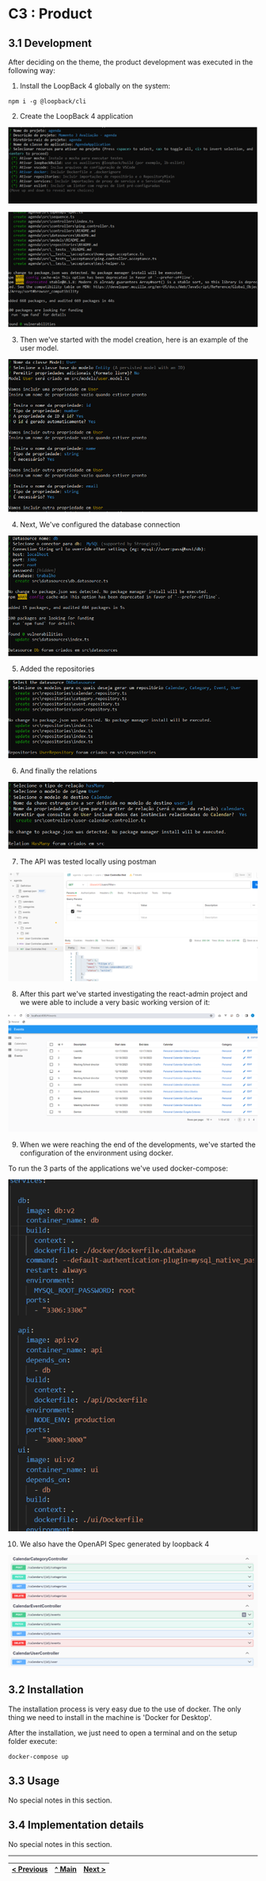 # C3 : Product

## 3.1 Development

After deciding on the theme, the product development was executed in the following way:

1. Install the LoopBack 4 globally on the system:

``` 
npm i -g @loopback/cli
```

2. Create the LoopBack 4 application 

![Installing loopBack 4 ](images/lb4_app.png)

![Installing loopBack 4](images/lb4_app2.png)

3. Then we've started with the model creation, here is an example of the user model.

![User Mode](images/lb4_model_user.png)

4. Next, We've configured the database connection

![Database Connection](images/lb4_datasource.png)

5. Added the repositories

![Repository configuration](images/lb4_repository.png)

6. And finally the relations

![Sample User Calendar](images/lb4_relation.png)

7. The API was tested locally using postman 

![Postman](images/postman.png)

8. After this part we've started investigating the react-admin project and we were able to include a very basic working version of it:

![React Admin](images/react-admin.png)

9. When we were reaching the end of the developments, we've started the configuration of the environment using docker. 

To run the 3 parts of the applications we've used docker-compose:

![Docker Compose](images/docker-compose.png)

10. We also have the OpenAPI Spec generated by loopback 4

![OpenAPI](images/openapi.png)

## 3.2 Installation

The installation process is very easy due to the use of docker. The only thing we need to install in the machine is 'Docker for Desktop'.

After the installation, we just need to open a terminal and on the setup folder execute:

```
docker-compose up
```  

## 3.3 Usage

No special notes in this section.

## 3.4 Implementation details

No special notes in this section.


---
[< Previous](c2.md) | [^ Main](../../../) | [Next >](c4.md)
:--- | :---: | ---: 